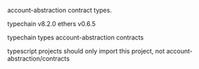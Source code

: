 
account-abstraction contract types.

typechain v8.2.0
ethers v0.6.5

typechain types account-abstraction contracts

typescript projects should only import this project, not account-abstraction/contracts
